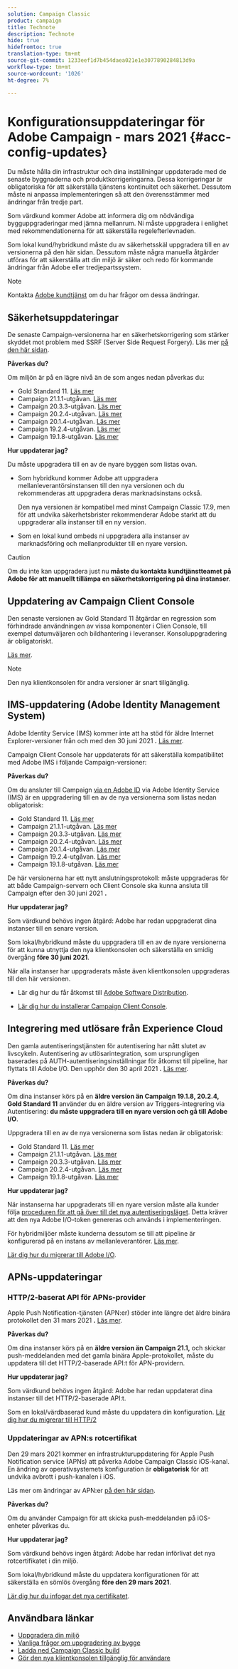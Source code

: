 ```yaml
---
solution: Campaign Classic
product: campaign
title: Technote
description: Technote
hide: true
hidefromtoc: true
translation-type: tm+mt
source-git-commit: 1233eef1d7b454daea021e1e3077890284813d9a
workflow-type: tm+mt
source-wordcount: '1026'
ht-degree: 7%

---
```



# Konfigurationsuppdateringar för Adobe Campaign - mars 2021 {#acc-config-updates}

Du måste hålla din infrastruktur och dina inställningar uppdaterade med de senaste byggnaderna och produktkorrigeringarna. Dessa korrigeringar är obligatoriska för att säkerställa tjänstens kontinuitet och säkerhet. Dessutom måste ni anpassa implementeringen så att den överensstämmer med ändringar från tredje part.

Som värdkund kommer Adobe att informera dig om nödvändiga bygguppgraderingar med jämna mellanrum. Ni måste uppgradera i enlighet med rekommendationerna för att säkerställa regelefterlevnaden.

Som lokal kund/hybridkund måste du av säkerhetsskäl uppgradera till en av versionerna på den här sidan. Dessutom måste några manuella åtgärder utföras för att säkerställa att din miljö är säker och redo för kommande ändringar från Adobe eller tredjepartssystem.

>[!NOTE]
>
>Kontakta [Adobe kundtjänst](https://helpx.adobe.com/enterprise/admin-guide.html/enterprise/using/support-for-experience-cloud.ug.html) om du har frågor om dessa ändringar.

## Säkerhetsuppdateringar

De senaste Campaign-versionerna har en säkerhetskorrigering som stärker skyddet mot problem med SSRF (Server Side Request Forgery). Läs mer [på den här sidan](https://helpx.adobe.com/security/products/campaign/apsb21-04.html).

**Påverkas du?**

Om miljön är på en lägre nivå än de som anges nedan påverkas du:

* Gold Standard 11. [Läs mer](../rn/using/gold-standard.md)
* Campaign 21.1.1-utgåvan. [Läs mer](../rn/using/latest-release.md)
* Campaign 20.3.3-utgåvan. [Läs mer](../rn/using/release--20-3.md)
* Campaign 20.2.4-utgåvan. [Läs mer](../rn/using/release--20-2.md)
* Campaign 20.1.4-utgåvan. [Läs mer](../rn/using/release--20-1.md)
* Campaign 19.2.4-utgåvan. [Läs mer](../rn/using/release--19-2.md)
* Campaign 19.1.8-utgåvan. [Läs mer](../rn/using/release--19-1.md)

**Hur uppdaterar jag?**

Du måste uppgradera till en av de nyare byggen som listas ovan.

* Som hybridkund kommer Adobe att uppgradera mellanleverantörsinstansen till den nya versionen och du rekommenderas att uppgradera deras marknadsinstans också.

   Den nya versionen är kompatibel med minst Campaign Classic 17.9, men för att undvika säkerhetsbrister rekommenderar Adobe starkt att du uppgraderar alla instanser till en ny version. 

* Som en lokal kund ombeds ni uppgradera alla instanser av marknadsföring och mellanprodukter till en nyare version.

>[!CAUTION]
>
>Om du inte kan uppgradera just nu **måste du kontakta kundtjänstteamet på Adobe för att manuellt tillämpa en säkerhetskorrigering på dina instanser**.


## Uppdatering av Campaign Client Console

Den senaste versionen av Gold Standard 11 åtgärdar en regression som förhindrade användningen av vissa komponenter i Clien Console, till exempel datumväljaren och bildhantering i leveranser. Konsoluppgradering är obligatoriskt.

[Läs mer](../rn/using/gold-standard.md).

>[!NOTE]
>
>Den nya klientkonsolen för andra versioner är snart tillgänglig.

## IMS-uppdatering (Adobe Identity Management System)

Adobe Identity Service (IMS) kommer inte att ha stöd för äldre Internet Explorer-versioner från och med den 30 juni 2021 **.** [Läs mer](https://helpx.adobe.com/x-productkb/global/update-operating-system-and-browser.html).

Campaign Client Console har uppdaterats för att säkerställa kompatibilitet med Adobe IMS i följande Campaign-versioner:

**Påverkas du?**

Om du ansluter till Campaign [via en Adobe ID](../integrations/using/about-adobe-id.md) via Adobe Identity Service (IMS) är en uppgradering till en av de nya versionerna som listas nedan obligatorisk:

* Gold Standard 11. [Läs mer](../rn/using/gold-standard.md)
* Campaign 21.1.1-utgåvan. [Läs mer](../rn/using/latest-release.md)
* Campaign 20.3.3-utgåvan. [Läs mer](../rn/using/release--20-3.md)
* Campaign 20.2.4-utgåvan. [Läs mer](../rn/using/release--20-2.md)
* Campaign 20.1.4-utgåvan. [Läs mer](../rn/using/release--20-1.md)
* Campaign 19.2.4-utgåvan. [Läs mer](../rn/using/release--19-2.md)
* Campaign 19.1.8-utgåvan. [Läs mer](../rn/using/release--19-1.md)

De här versionerna har ett nytt anslutningsprotokoll: måste uppgraderas för att både Campaign-servern och Client Console ska kunna ansluta till Campaign efter den 30 juni 2021 **.**

**Hur uppdaterar jag?**

Som värdkund behövs ingen åtgärd: Adobe har redan uppgraderat dina instanser till en senare version.

Som lokal/hybridkund måste du uppgradera till en av de nyare versionerna för att kunna utnyttja den nya klientkonsolen och säkerställa en smidig övergång **före 30 juni 2021**.

När alla instanser har uppgraderats måste även klientkonsolen uppgraderas till den här versionen.

* Lär dig hur du får åtkomst till [Adobe Software Distribution](https://experienceleague.adobe.com/docs/experience-cloud/software-distribution/home.html?lang=en).

* [Lär dig hur du installerar Campaign Client Console](../installation/using/installing-the-client-console.md).

## Integrering med utlösare från Experience Cloud

Den gamla autentiseringstjänsten för autentisering har nått slutet av livscykeln. Autentisering av utlösarintegration, som ursprungligen baserades på AUTH-autentiseringsinställningar för åtkomst till pipeline, har flyttats till Adobe I/O. Den upphör den 30 april 2021 **.** [Läs mer](https://experienceleaguecommunities.adobe.com/t5/adobe-analytics-discussions/adobe-analytics-legacy-api-end-of-life-notice/td-p/385411).

**Påverkas du?**

Om dina instanser körs på en **äldre version än Campaign 19.1.8, 20.2.4, Gold Standard 11** använder du en äldre version av Triggers-integrering via Autentisering: **du måste uppgradera till en nyare version och gå till Adobe I/O**.

Uppgradera till en av de nya versionerna som listas nedan är obligatorisk:

* Gold Standard 11. [Läs mer](../rn/using/gold-standard.md)
* Campaign 21.1.1-utgåvan. [Läs mer](../rn/using/latest-release.md)
* Campaign 20.3.3-utgåvan. [Läs mer](../rn/using/release--20-3.md)
* Campaign 20.2.4-utgåvan. [Läs mer](../rn/using/release--20-2.md)
* Campaign 19.1.8-utgåvan. [Läs mer](../rn/using/release--19-1.md)

**Hur uppdaterar jag?**

När instanserna har uppgraderats till en nyare version måste alla kunder följa [proceduren för att gå över till det nya autentiseringsläget](../integrations/using/configuring-adobe-io.md). Detta kräver att den nya Adobe I/O-token genereras och används i implementeringen.  

För hybridmiljöer måste kunderna dessutom se till att pipeline är konfigurerad på en instans av mellanleverantörer. [Läs mer](../integrations/using/configuring-pipeline.md).

[Lär dig hur du migrerar till Adobe I/O](../integrations/using/configuring-adobe-io.md).

## APNs-uppdateringar

### HTTP/2-baserat API för APNs-provider

Apple Push Notification-tjänsten (APN:er) stöder inte längre det äldre binära protokollet den 31 mars 2021 **.** [Läs mer](https://developer.apple.com/news/?id=c88acm2b).

**Påverkas du?**

Om dina instanser körs på en **äldre version än Campaign 21.1,** och skickar push-meddelanden med det gamla binära Apple-protokollet, måste du uppdatera till det HTTP/2-baserade API:t för APN-providern.

**Hur uppdaterar jag?**

Som värdkund behövs ingen åtgärd: Adobe har redan uppdaterat dina instanser till det HTTP/2-baserade API:t.

Som en lokal/värdbaserad kund måste du uppdatera din konfiguration. [Lär dig hur du migrerar till HTTP/2](https://helpx.adobe.com/se/campaign/kb/migrate-to-apns-http2.html)

### Uppdateringar av APN:s rotcertifikat

Den 29 mars 2021 kommer en infrastrukturuppdatering för Apple Push Notification service (APNs) att påverka Adobe Campaign Classic iOS-kanal. En ändring av operativsystemets konfiguration är **obligatorisk** för att undvika avbrott i push-kanalen i iOS.

Läs mer om ändringar av APN:er [på den här sidan](https://developer.apple.com/news/?id=7gx0a2lp).

**Påverkas du?**

Om du använder Campaign för att skicka push-meddelanden på iOS-enheter påverkas du.

**Hur uppdaterar jag?**

Som värdkund behövs ingen åtgärd: Adobe har redan införlivat det nya rotcertifikatet i din miljö.

Som lokal/hybridkund måste du uppdatera konfigurationen för att säkerställa en sömlös övergång **före den 29 mars 2021**.

[Lär dig hur du infogar det nya certifikatet](ios-certificate-update.md).


## Användbara länkar

* [Uppgradera din miljö](../production/using/build-upgrade.md)
* [Vanliga frågor om uppgradering av bygge](../platform/using/faq-build-upgrade.md)
* [Ladda ned Campaign Classic build](https://experience.adobe.com/#/downloads/content/software-distribution/en/campaign.html)
* [Gör den nya klientkonsolen tillgänglig för användare](../installation/using/client-console-availability-for-windows.md)
